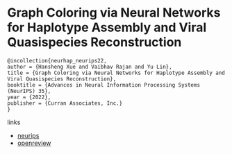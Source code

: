 # Graph Coloring via Neural Networks for Haplotype Assembly and Viral Quasispecies Reconstruction

```
@incollection{neurhap_neurips22,
author = {Hansheng Xue and Vaibhav Rajan and Yu Lin},
title = {Graph Coloring via Neural Networks for Haplotype Assembly and Viral Quasispecies Reconstruction},
booktitle = {Advances in Neural Information Processing Systems (NeurIPS) 35},
year = {2022},
publisher = {Curran Associates, Inc.}
}
```

links
- [neurips](https://nips.cc/Conferences/2022/Schedule?showEvent=53475)
- [openreview](https://openreview.net/forum?id=zK6PjBczve)
